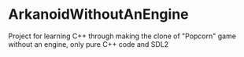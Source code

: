 # ArkanoidWithoutAnEngine
Project for learning C++ through making the clone of "Popcorn" game without an engine, only pure C++ code and SDL2

